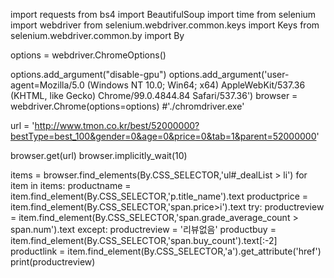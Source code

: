 import requests
from bs4 import BeautifulSoup
import time
from selenium import webdriver
from selenium.webdriver.common.keys import Keys
from selenium.webdriver.common.by import By

options = webdriver.ChromeOptions()

options.add_argument("disable-gpu")
options.add_argument('user-agent=Mozilla/5.0 (Windows NT 10.0; Win64; x64) AppleWebKit/537.36 (KHTML, like Gecko) Chrome/99.0.4844.84 Safari/537.36')
browser = webdriver.Chrome(options=options) #'./chromdriver.exe'

url = 'http://www.tmon.co.kr/best/52000000?bestType=best_100&gender=0&age=0&price=0&tab=1&parent=52000000'

browser.get(url)
browser.implicitly_wait(10)

items = browser.find_elements(By.CSS_SELECTOR,'ul#_dealList > li')
for item in items:
    productname = item.find_element(By.CSS_SELECTOR,'p.title_name').text
    productprice = item.find_element(By.CSS_SELECTOR,'span.price>i').text
    try:
        productreview = item.find_element(By.CSS_SELECTOR,'span.grade_average_count > span.num').text
    except:
        productreview = '리뷰없음'
    productbuy = item.find_element(By.CSS_SELECTOR,'span.buy_count').text[:-2]
    productlink = item.find_element(By.CSS_SELECTOR,'a').get_attribute('href')
    print(productreview)
